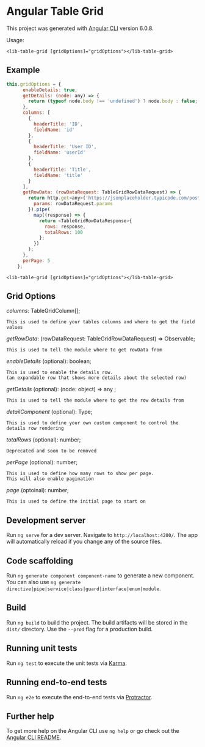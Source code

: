 # Angular Table Grid

This project was generated with [Angular CLI](https://github.com/angular/angular-cli) version 6.0.8.

Usage:

`<lib-table-grid [gridOptions]="gridOptions"></lib-table-grid>`

## Example

``` Javascript
this.gridOptions = {
      enableDetails: true,
      getDetails: (node: any) => {
        return (typeof node.body !== 'undefined') ? node.body : false;
      },
      columns: [
        {
          headerTitle: 'ID',
          fieldName: 'id'
        },
        {
          headerTitle: 'User ID',
          fieldName: 'userId'
        },
        {
          headerTitle: 'Title',
          fieldName: 'title'
        }
      ],
      getRowData: (rowDataRequest: TableGridRowDataRequest) => {
        return http.get<any>('https://jsonplaceholder.typicode.com/posts', {
          params: rowDataRequest.params
        }).pipe(
          map((response) => {
            return <TableGridRowDataResponse>{
              rows: response,
              totalRows: 100
            };
          })
        );
      },
      perPage: 5
    };
```

`<lib-table-grid [gridOptions]="gridOptions"></lib-table-grid>`

## Grid Options

*columns*: TableGridColumn[];
```text
This is used to define your tables columns and where to get the field values
```

*getRowData*: (rowDataRequest: TableGridRowDataRequest) => Observable<any>;
```text
This is used to tell the module where to get rowData from
```
*enableDetails* (optional): boolean;
```text
This is used to enable the details row.
(an expandable row that shows more details about the selected row)
```

*getDetails* (optional): (node: object) => any ;
```text
This is used to tell the module where to get the row details from
```

*detailComponent* (optional): Type<TableGridDetails>;
```text
This is used to define your own custom component to control the details row rendering
```

*totalRows* (optional): number;
```text
Deprecated and soon to be removed
```

*perPage* (optional): number;
```text
This is used to define how many rows to show per page. 
This will also enable pagination
```

*page* (optoinal): number;
```text
This is used to define the initial page to start on
```


## Development server

Run `ng serve` for a dev server. Navigate to `http://localhost:4200/`. The app will automatically reload if you change any of the source files.

## Code scaffolding

Run `ng generate component component-name` to generate a new component. You can also use `ng generate directive|pipe|service|class|guard|interface|enum|module`.

## Build

Run `ng build` to build the project. The build artifacts will be stored in the `dist/` directory. Use the `--prod` flag for a production build.

## Running unit tests

Run `ng test` to execute the unit tests via [Karma](https://karma-runner.github.io).

## Running end-to-end tests

Run `ng e2e` to execute the end-to-end tests via [Protractor](http://www.protractortest.org/).

## Further help

To get more help on the Angular CLI use `ng help` or go check out the [Angular CLI README](https://github.com/angular/angular-cli/blob/master/README.md).
